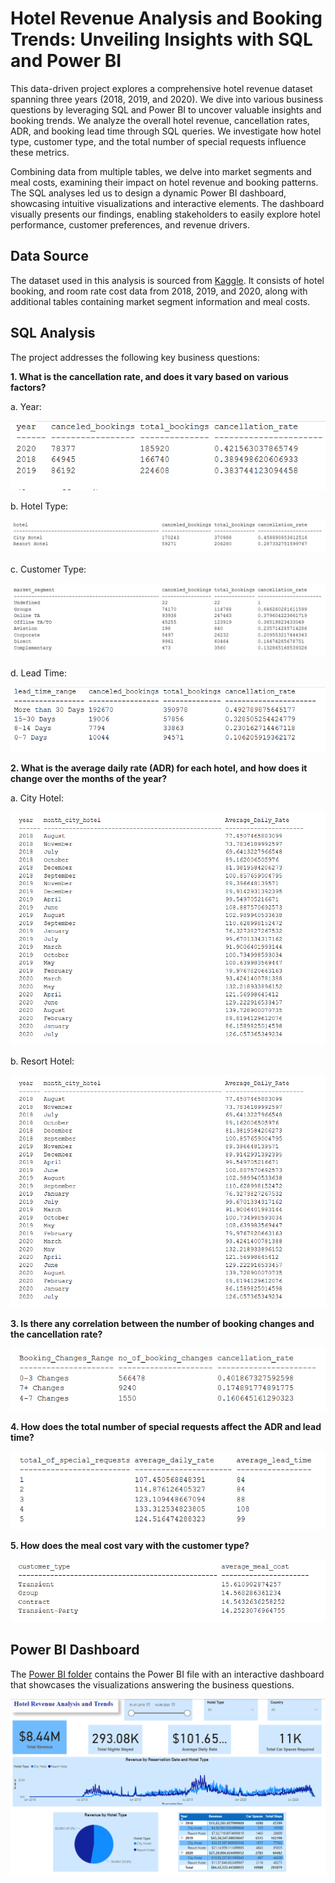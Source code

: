 # Hotel Revenue Analysis and Booking Trends: Unveiling Insights with SQL and Power BI
This data-driven project explores a comprehensive hotel revenue dataset spanning three years (2018, 2019, and 2020). We dive into various business questions by leveraging SQL and Power BI to uncover valuable insights and booking trends. We analyze the overall hotel revenue, cancellation rates, ADR, and booking lead time through SQL queries. We investigate how hotel type, customer type, and the total number of special requests influence these metrics.

Combining data from multiple tables, we delve into market segments and meal costs, examining their impact on hotel revenue and booking patterns. The SQL analyses led us to design a dynamic Power BI dashboard, showcasing intuitive visualizations and interactive elements. The dashboard visually presents our findings, enabling stakeholders to easily explore hotel performance, customer preferences, and revenue drivers.

## Data Source
The dataset used in this analysis is sourced from [Kaggle](https://www.kaggle.com/datasets/govindkrishnadas/hotel-revenue). It consists of hotel booking, and room rate cost data from 2018, 2019, and 2020, along with additional tables containing market segment information and meal costs.

## SQL Analysis
The project addresses the following key business questions:

**1. What is the cancellation rate, and does it vary based on various factors?**

a. Year:

![Solution 1- Year](https://github.com/anirudhaangiras/Hotel-Revenue-Analysis-And-Trends/blob/main/SQL/1.1.png)

b. Hotel Type:

![Solution 1- Hotel](https://github.com/anirudhaangiras/Hotel-Revenue-Analysis-And-Trends/blob/main/SQL/1.2.png)

c. Customer Type:

![Solution 1- Customer Type](https://github.com/anirudhaangiras/Hotel-Revenue-Analysis-And-Trends/blob/main/SQL/1.3.png)

d. Lead Time:

![Solution 1- Lead Time](https://github.com/anirudhaangiras/Hotel-Revenue-Analysis-And-Trends/blob/main/SQL/1.4.png)

**2. What is the average daily rate (ADR) for each hotel, and how does it change over the months of the year?**

a. City Hotel:

![Solution 2- City Hotel](https://github.com/anirudhaangiras/Hotel-Revenue-Analysis-And-Trends/blob/main/SQL/2.1.png)

b. Resort Hotel:

![Solution 2- Resort Hotel](https://github.com/anirudhaangiras/Hotel-Revenue-Analysis-And-Trends/blob/main/SQL/2.1.png)

**3. Is there any correlation between the number of booking changes and the cancellation rate?**

![Solution 3](https://github.com/anirudhaangiras/Hotel-Revenue-Analysis-And-Trends/blob/main/SQL/3.png)

**4. How does the total number of special requests affect the ADR and lead time?**

![Solution 4](https://github.com/anirudhaangiras/Hotel-Revenue-Analysis-And-Trends/blob/main/SQL/4.png)

**5. How does the meal cost vary with the customer type?**

![Solution 5](https://github.com/anirudhaangiras/Hotel-Revenue-Analysis-And-Trends/blob/main/SQL/5.png)

## Power BI Dashboard

The [Power BI folder](https://github.com/anirudhaangiras/Hotel-Revenue-Analysis-And-Trends/tree/main/PowerBI) contains the Power BI file with an interactive dashboard that showcases the visualizations answering the business questions.

![Dashboard](https://github.com/anirudhaangiras/Hotel-Revenue-Analysis-And-Trends/blob/main/PowerBI/Hotel_Revenue_Dashboard.png)

